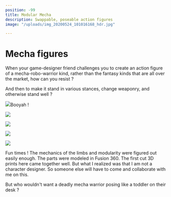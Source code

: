 ```yaml
---
position: -99
title: Modular Mecha
description: Swappable, poseable action figures
image: "/uploads/img_20200524_101016168_hdr.jpg"

---
```

# Mecha figures

When your game-designer friend challenges you to create an action figure of a mecha-robo-warrior kind, rather than the fantasy kinds that are all over the market, how can you resist ?

And then to make it stand in various stances, change weaponry, and otherwise stand well ?

![](/uploads/img_20200524_100826229_hdr.jpg)Booyah !

![](/uploads/img_20200524_100845369_hdr.jpg)

![](/uploads/img_20200524_100856848_hdr.jpg)

![](/uploads/img_20200524_100933104_hdr.jpg)

![](/uploads/fusion360_2020-10-22_18-27-07.jpg)

Fun times ! The mechanics of the limbs and modularity were figured out easily enough. The parts were modeled in Fusion 360. The first cut 3D prints here came together well. But what I realized was that I am not a character designer. So someone else will have to come and collaborate with me on this.

But who wouldn't want a deadly mecha warrior posing like a toddler on their desk ?
